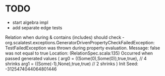 # TODO

- start algebra impl
- add separate edge tests


 Relation when during & contains (includes) should check - org.scalatest.exceptions.GeneratorDrivenPropertyCheckFailedException: TestFailedException was thrown during property evaluation.
  Message: false was not equal to true
  Location: (RelationSpec.scala:135)
  Occurred when passed generated values (
    arg0 = ((Some(0),Some(0)),true,true), // 4 shrinks
    arg1 = ((Some(-1),None),true,true) // 2 shrinks
  )
Init Seed: -3125474044064801446
